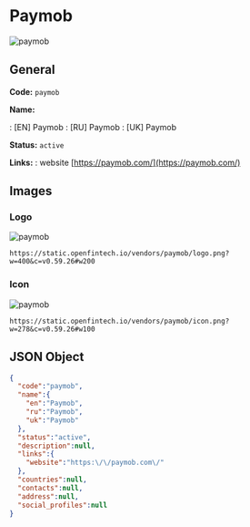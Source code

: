 
# Paymob 
![paymob](https://static.openfintech.io/vendors/paymob/logo.png?w=400&c=v0.59.26#w200)  

## General 
 
**Code:** `paymob` 
 
**Name:** 
 
:	[EN] Paymob 
:	[RU] Paymob 
:	[UK] Paymob 
 
**Status:** `active` 
 
**Links:** 
: website [https://paymob.com/](https://paymob.com/) 
 

## Images 

### Logo 
 
![paymob](https://static.openfintech.io/vendors/paymob/logo.png?w=400&c=v0.59.26#w200)  

```
https://static.openfintech.io/vendors/paymob/logo.png?w=400&c=v0.59.26#w200
```  

### Icon 
 
![paymob](https://static.openfintech.io/vendors/paymob/icon.png?w=278&c=v0.59.26#w100)  

```
https://static.openfintech.io/vendors/paymob/icon.png?w=278&c=v0.59.26#w100
```  

## JSON Object 

```json
{
  "code":"paymob",
  "name":{
    "en":"Paymob",
    "ru":"Paymob",
    "uk":"Paymob"
  },
  "status":"active",
  "description":null,
  "links":{
    "website":"https:\/\/paymob.com\/"
  },
  "countries":null,
  "contacts":null,
  "address":null,
  "social_profiles":null
}
```  
